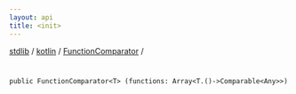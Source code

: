 ```yaml
---
layout: api
title: <init>
---
```

[stdlib](../../index.html) / [kotlin](../index.html) / [FunctionComparator](index.html) / [<init>](_init_.html)

# <init>

```
public FunctionComparator<T> (functions: Array<T.()->Comparable<Any>>)
```
